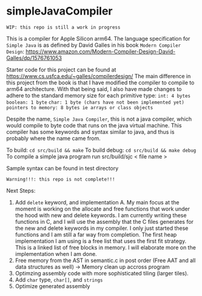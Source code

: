 # simpleJavaCompiler

```WIP: this repo is still a work in progress```

This is a compiler for Apple Silicon arm64. The language specification for ```Simple Java``` is as defined by David Galles in his book ```Modern Compiler Design```: https://www.amazon.com/Modern-Compiler-Design-David-Galles/dp/1576761053

Starter code for this project can be found at https://www.cs.usfca.edu/~galles/compilerdesign/
The main difference in this project from the book is that I have modified the compiler to compile to arm64 architecture.
With that being said, I also have made changes to adhere to the standard memory size for each primitive type:
```int: 4 bytes```
```boolean: 1 byte```
```char: 1 byte (chars have not been implemented yet)```
```pointers to memory: 8 bytes ie arrays or class objects```


Despite the name, ```Simple Java Compiler```, this is not a java compiler, which would compile to byte code that runs on the java virtual machine. This compiler has some keywords and syntax similar to java, and thus is probably where the name came from.

To build: ```cd src/build && make```
To build debug: ```cd src/build && make debug```
To compile a simple java program run src/build/sjc < file name >

Sample syntax can be found in test directory

```Warning!!!: this repo is not complete!!!```

Next Steps:
1. Add ```delete``` keyword, and implementation
    A. My main focus at the moment is working on the allocate and free functions that work under the hood with new and delete keywords. I am currently writing these functions in C, and I will use the assembly that the C files generates for the new and delete keywords in my compiler. I only just started these functions and I am still a far way from completion. The first heap implementation I am using is a free list that uses the first fit strategy. This is a linked list of free blocks in memory. I will elaborate more on the implementation when I am done.
2. Free memory from the AST in semantic.c in post order (Free AAT and all data structures as well)
    -> Memory clean up accross program
3. Optimzing assembly code with more sophisticated tiling (larger tiles).
4. Add ```char``` type, ```char[]```, and ```strings```
5. Optimize generated assembly
